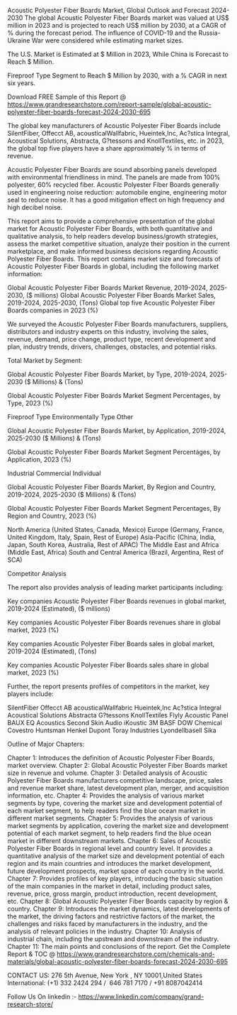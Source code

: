 Acoustic Polyester Fiber Boards Market, Global Outlook and Forecast 2024-2030
The global Acoustic Polyester Fiber Boards market was valued at US$ million in 2023 and is projected to reach US$ million by 2030, at a CAGR of % during the forecast period. The influence of COVID-19 and the Russia-Ukraine War were considered while estimating market sizes.

The U.S. Market is Estimated at $ Million in 2023, While China is Forecast to Reach $ Million.

Fireproof Type Segment to Reach $ Million by 2030, with a % CAGR in next six years.

Download FREE Sample of this Report @ https://www.grandresearchstore.com/report-sample/global-acoustic-polyester-fiber-boards-forecast-2024-2030-695

The global key manufacturers of Acoustic Polyester Fiber Boards include SilentFiber, Offecct AB, acousticalWallfabric, Hueintek,Inc, Ac?stica Integral, Acoustical Solutions, Abstracta, G?tessons and KnollTextiles, etc. in 2023, the global top five players have a share approximately % in terms of revenue.

Acoustic Polyester Fiber Boards are sound absorbing panels developed with environmental friendliness in mind. The panels are made from 100% polyester, 60% recycled fiber. Acoustic Polyester Fiber Boards generally used in engineering noise reduction: automobile engine, engineering motor seal to reduce noise. It has a good mitigation effect on high frequency and high decibel noise.

This report aims to provide a comprehensive presentation of the global market for Acoustic Polyester Fiber Boards, with both quantitative and qualitative analysis, to help readers develop business/growth strategies, assess the market competitive situation, analyze their position in the current marketplace, and make informed business decisions regarding Acoustic Polyester Fiber Boards. This report contains market size and forecasts of Acoustic Polyester Fiber Boards in global, including the following market information:

Global Acoustic Polyester Fiber Boards Market Revenue, 2019-2024, 2025-2030, ($ millions)
Global Acoustic Polyester Fiber Boards Market Sales, 2019-2024, 2025-2030, (Tons)
Global top five Acoustic Polyester Fiber Boards companies in 2023 (%)

We surveyed the Acoustic Polyester Fiber Boards manufacturers, suppliers, distributors and industry experts on this industry, involving the sales, revenue, demand, price change, product type, recent development and plan, industry trends, drivers, challenges, obstacles, and potential risks.

Total Market by Segment:

Global Acoustic Polyester Fiber Boards Market, by Type, 2019-2024, 2025-2030 ($ Millions) & (Tons)

Global Acoustic Polyester Fiber Boards Market Segment Percentages, by Type, 2023 (%)

Fireproof Type
Environmentally Type
Other

Global Acoustic Polyester Fiber Boards Market, by Application, 2019-2024, 2025-2030 ($ Millions) & (Tons)

Global Acoustic Polyester Fiber Boards Market Segment Percentages, by Application, 2023 (%)

Industrial
Commercial
Individual

Global Acoustic Polyester Fiber Boards Market, By Region and Country, 2019-2024, 2025-2030 ($ Millions) & (Tons)

Global Acoustic Polyester Fiber Boards Market Segment Percentages, By Region and Country, 2023 (%)

North America (United States, Canada, Mexico)
Europe (Germany, France, United Kingdom, Italy, Spain, Rest of Europe)
Asia-Pacific (China, India, Japan, South Korea, Australia, Rest of APAC)
The Middle East and Africa (Middle East, Africa)
South and Central America (Brazil, Argentina, Rest of SCA)

Competitor Analysis

The report also provides analysis of leading market participants including:

Key companies Acoustic Polyester Fiber Boards revenues in global market, 2019-2024 (Estimated), ($ millions)

Key companies Acoustic Polyester Fiber Boards revenues share in global market, 2023 (%)

Key companies Acoustic Polyester Fiber Boards sales in global market, 2019-2024 (Estimated), (Tons)

Key companies Acoustic Polyester Fiber Boards sales share in global market, 2023 (%)

Further, the report presents profiles of competitors in the market, key players include:

SilentFiber
Offecct AB
acousticalWallfabric
Hueintek,Inc
Ac?stica Integral
Acoustical Solutions
Abstracta
G?tessons
KnollTextiles
Flyly Acoustic Panel
BAUX
EQ Acoustics
Second Skin Audio
iKoustic
3M
BASF
DOW Chemical
Covestro
Huntsman
Henkel
Dupont
Toray Industries
Lyondellbasell
Sika

Outline of Major Chapters:

Chapter 1: Introduces the definition of Acoustic Polyester Fiber Boards, market overview.
Chapter 2: Global Acoustic Polyester Fiber Boards market size in revenue and volume.
Chapter 3: Detailed analysis of Acoustic Polyester Fiber Boards manufacturers competitive landscape, price, sales and revenue market share, latest development plan, merger, and acquisition information, etc.
Chapter 4: Provides the analysis of various market segments by type, covering the market size and development potential of each market segment, to help readers find the blue ocean market in different market segments.
Chapter 5: Provides the analysis of various market segments by application, covering the market size and development potential of each market segment, to help readers find the blue ocean market in different downstream markets.
Chapter 6: Sales of Acoustic Polyester Fiber Boards in regional level and country level. It provides a quantitative analysis of the market size and development potential of each region and its main countries and introduces the market development, future development prospects, market space of each country in the world.
Chapter 7: Provides profiles of key players, introducing the basic situation of the main companies in the market in detail, including product sales, revenue, price, gross margin, product introduction, recent development, etc.
Chapter 8: Global Acoustic Polyester Fiber Boards capacity by region & country.
Chapter 9: Introduces the market dynamics, latest developments of the market, the driving factors and restrictive factors of the market, the challenges and risks faced by manufacturers in the industry, and the analysis of relevant policies in the industry.
Chapter 10: Analysis of industrial chain, including the upstream and downstream of the industry.
Chapter 11: The main points and conclusions of the report.
Get the Complete Report & TOC @ https://www.grandresearchstore.com/chemicals-and-materials/global-acoustic-polyester-fiber-boards-forecast-2024-2030-695

CONTACT US:
276 5th Avenue, New York , NY 10001,United States
International: (+1) 332 2424 294 /  646 781 7170 / +91 8087042414

Follow Us On linkedin :- https://www.linkedin.com/company/grand-research-store/
